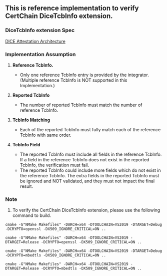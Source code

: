 ## This is reference implementation to verify CertChain DiceTcbInfo extension.

### DiceTcbInfo extension Spec
[DICE Attestation Architecture](https://trustedcomputinggroup.org/wp-content/uploads/DICE-Attestation-Architecture-Version-1.1-Revision-18_pub.pdf)

### Implementation Assumption
   1) **Reference TcbInfo.**

      - Only one reference TcbInfo entry is provided by the integrator. (Multiple reference TcbInfo is NOT supported in this Implementation.)
   2) **Reported TcbInfo**

      - The number of reported TcbInfo must match the number of reference TcbInfo.
   3) **TcbInfo Matching**

      - Each of the reported TcbInfo must fully match each of the reference TcbInfo with same order.
   4) **TcbInfo Field**

      - The reported TcbInfo must include all fields in the reference TcbInfo. If a field in the reference TcbInfo does not exist in the reported  TcbInfo, the verification must fail.
      - The reported TcbInfo could include more fields which do not exist in the reference TcbInfo. The extra fields in the reported TcbInfo must be ignored and NOT validated, and they must not impact the final result.


### Note
   1) To verify the CertChain DiceTcbInfo extension, please use the following command to build.
   ```
   cmake -G"NMake Makefiles" -DARCH=x64 -DTOOLCHAIN=VS2019 -DTARGET=Debug -DCRYPTO=openssl -DX509_IGNORE_CRITICAL=ON ..
   ```

   ```
   cmake -G"NMake Makefiles" -DARCH=x64 -DTOOLCHAIN=VS2019 -DTARGET=Release -DCRYPTO=openssl -DX509_IGNORE_CRITICAL=ON ..
   ```
   ```
   cmake -G"NMake Makefiles" -DARCH=x64 -DTOOLCHAIN=VS2019 -DTARGET=Debug -DCRYPTO=mbedtls -DX509_IGNORE_CRITICAL=ON ..
   ```

   ```
   cmake -G"NMake Makefiles" -DARCH=x64 -DTOOLCHAIN=VS2019 -DTARGET=Release -DCRYPTO=mbedtls -DX509_IGNORE_CRITICAL=ON ..
   ```
